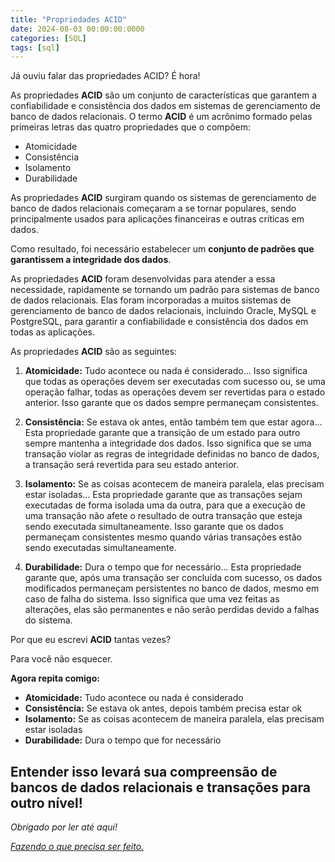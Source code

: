```yaml
---
title: "Propriedades ACID"
date: 2024-08-03 00:00:00:0000
categories: [SQL]
tags: [sql]
---
```


Já ouviu falar das propriedades ACID? É hora!

As propriedades **ACID** são um conjunto de características que garantem a confiabilidade e consistência dos dados em sistemas de gerenciamento de banco de dados relacionais. O termo **ACID** é um acrônimo formado pelas primeiras letras das quatro propriedades que o compõem: 
- Atomicidade
- Consistência
- Isolamento
- Durabilidade

As propriedades **ACID** surgiram quando os sistemas de gerenciamento de banco de dados relacionais começaram a se tornar populares, sendo principalmente usados para aplicações financeiras e outras críticas em dados.

Como resultado, foi necessário estabelecer um **conjunto de padrões que garantissem a integridade dos dados**.

As propriedades **ACID** foram desenvolvidas para atender a essa necessidade, rapidamente se tornando um padrão para sistemas de banco de dados relacionais. Elas foram incorporadas a muitos sistemas de gerenciamento de banco de dados relacionais, incluindo Oracle, MySQL e PostgreSQL, para garantir a confiabilidade e consistência dos dados em todas as aplicações.

As propriedades **ACID** são as seguintes:

1. **Atomicidade:** Tudo acontece ou nada é considerado... Isso significa que todas as operações devem ser executadas com sucesso ou, se uma operação falhar, todas as operações devem ser revertidas para o estado anterior. Isso garante que os dados sempre permaneçam consistentes.

2. **Consistência:** Se estava ok antes, então também tem que estar agora... Esta propriedade garante que a transição de um estado para outro sempre mantenha a integridade dos dados. Isso significa que se uma transação violar as regras de integridade definidas no banco de dados, a transação será revertida para seu estado anterior.

3. **Isolamento:** Se as coisas acontecem de maneira paralela, elas precisam estar isoladas... Esta propriedade garante que as transações sejam executadas de forma isolada uma da outra, para que a execução de uma transação não afete o resultado de outra transação que esteja sendo executada simultaneamente. Isso garante que os dados permaneçam consistentes mesmo quando várias transações estão sendo executadas simultaneamente.

4. **Durabilidade:** Dura o tempo que for necessário... Esta propriedade garante que, após uma transação ser concluída com sucesso, os dados modificados permaneçam persistentes no banco de dados, mesmo em caso de falha do sistema. Isso significa que uma vez feitas as alterações, elas são permanentes e não serão perdidas devido a falhas do sistema.

Por que eu escrevi **ACID** tantas vezes?

Para você não esquecer.

**Agora repita comigo:** 
- **Atomicidade:** Tudo acontece ou nada é considerado
- **Consistência:** Se estava ok antes, depois também precisa estar ok
- **Isolamento:** Se as coisas acontecem de maneira paralela, elas precisam estar isoladas
- **Durabilidade:** Dura o tempo que for necessário

Entender isso levará sua compreensão de bancos de dados relacionais e transações para outro nível!
---

*Obrigado por ler até aqui!*

[*Fazendo o que precisa ser feito.*](https://linktr.ee/lorenzo_uriel)
